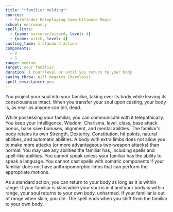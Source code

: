 ```yaml
---
title: "*familiar melding*"
sources:
  - Pathfinder Roleplaying Game Ultimate Magic
school: necromancy
spell_lists:
  - {name: sorcerer/wizard, level: 4}
  - {name: witch, level: 4}
casting_time: 1 standard action
components:
  - V
  - S
range: medium
target: your familiar
duration: 1 hour/level or until you return to your body
saving_throw: Will negates (harmless)
spell_resistance: yes
---
```


You project your soul into your familiar, taking over its body while leaving its consciousness intact. When you transfer your soul upon casting, your body is, as near as anyone can tell, dead.

While possessing your familiar, you can communicate with it telepathically. You keep your Intelligence, Wisdom, Charisma, level, class, base attack bonus, base save bonuses, alignment, and mental abilities. The familiar's body retains its own Strength, Dexterity, Constitution, hit points, natural abilities, and automatic abilities. A body with extra limbs does not allow you to make more attacks (or more advantageous two-weapon attacks) than normal. You may use any abilities the familiar has, including spells and spell-like abilities. You cannot speak unless your familiar has the ability to speak a language. You cannot cast spells with somatic components if your familiar does not have anthropomorphic limbs that can perform the appropriate motions.

As a standard action, you can return to your body as long as it is within range. If your familiar is slain while your soul is in it and your body is
within range, your soul returns to your own body, unharmed. If your familiar
is out of range when slain, you die. The spell ends when you shift from the
familiar to your own body.

